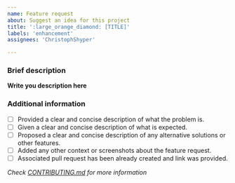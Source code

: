 ```yaml
---
name: Feature request
about: Suggest an idea for this project
title: ':large_orange_diamond: [TITLE]'
labels: 'enhancement'
assignees: 'ChristophShyper'

---
```

### Brief description
<!-- Write here... >>> -->

**Write you description here**

<!-- <<< ...write here -->
### Additional information
* [ ] Provided a clear and concise description of what the problem is.
* [ ] Given a clear and concise description of what is expected.
* [ ] Proposed a clear and concise description of any alternative solutions or other features.
* [ ] Added any other context or screenshots about the feature request.
* [ ] Associated pull request has been already created and link was provided.

*Check [CONTRIBUTING.md](../blob/master/.github/CONTRIBUTING.md) for more information*
